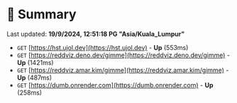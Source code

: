 # 📖 Summary
Last updated: **19/9/2024, 12:51:18 PG "Asia/Kuala_Lumpur"**

- `GET` [https://hst.ujol.dev](https://hst.ujol.dev) - **Up** (553ms)
- `GET` [https://reddviz.deno.dev/gimme](https://reddviz.deno.dev/gimme) - **Up** (1421ms)
- `GET` [https://reddviz.amar.kim/gimme](https://reddviz.amar.kim/gimme) - **Up** (487ms)
- `GET` [https://dumb.onrender.com](https://dumb.onrender.com) - **Up** (258ms)

